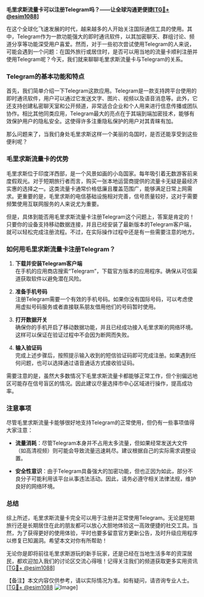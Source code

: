 **毛里求斯流量卡可以注册Telegram吗？——让全球沟通更便捷[[TG💪+ @esim1088](https://t.me/s/esim1088)]**

在这个全球化飞速发展的时代，越来越多的人开始关注国际通信工具的使用。其中，Telegram作为一款功能强大的即时通讯软件，以其加密聊天、群组讨论、频道分享等功能深受用户喜爱。然而，对于一些初次尝试使用Telegram的人来说，可能会遇到一个问题：在国外旅行或居住时，是否可以用当地的流量卡顺利注册并使用Telegram呢？今天，我们就来聊聊毛里求斯流量卡与Telegram的关系。

### Telegram的基本功能和特点

首先，我们简单介绍一下Telegram这款应用。Telegram是一款支持跨平台使用的即时通讯软件，用户可以通过它发送文字、图片、视频以及语音消息等。此外，它还支持创建私密聊天室和公开频道，非常适合企业和个人用来进行信息传播或团队协作。相比其他同类应用，Telegram最大的亮点在于其端到端加密技术，能够有效保护用户的隐私安全。这使得许多注重隐私保护的用户对其青睐有加。

那么问题来了，当我们身处毛里求斯这样一个美丽的岛国时，是否还能享受到这些便利呢？

### 毛里求斯流量卡的优势

毛里求斯位于印度洋西部，是一个风景如画的小岛国家。每年吸引着无数游客前来度假观光。对于短期旅行者而言，购买一张本地运营商提供的流量卡无疑是最经济实惠的选择之一。这类流量卡通常价格低廉且覆盖范围广，能够满足日常上网需求。更重要的是，毛里求斯的电信基础设施相对完善，信号质量较好，这对于需要频繁使用互联网服务的人来说尤为重要。

但是，具体到能否用毛里求斯流量卡注册Telegram这个问题上，答案是肯定的！只要你的设备支持移动数据连接，并且已经安装了最新版本的Telegram客户端，就可以轻松完成注册流程。不过，在实际操作过程中还是有一些需要注意的地方。

### 如何用毛里求斯流量卡注册Telegram？

1. **下载并安装Telegram客户端**  
   在手机的应用商店搜索“Telegram”，下载官方版本的应用程序。确保从可信渠道获取软件以避免潜在风险。

2. **准备手机号码**  
   注册Telegram需要一个有效的手机号码。如果你没有国际号码，可以考虑使用虚拟号码服务或者直接联系朋友借用他们的号码暂时使用。

3. **打开数据开关**  
   确保你的手机开启了移动数据功能，并且已经成功接入毛里求斯的网络环境。这样可以保证在验证过程中不会因为断网而失败。

4. **输入验证码**  
   完成上述步骤后，按照提示输入收到的短信验证码即可完成注册。如果遇到任何问题，也可以选择通过语音通话方式接收验证码。

需要注意的是，虽然大多数情况下毛里求斯流量卡都能够正常工作，但个别偏远地区可能存在信号盲区的情况。因此建议尽量选择市中心区域进行操作，提高成功率。

### 注意事项

尽管毛里求斯流量卡能够很好地支持Telegram的正常使用，但仍有一些事项值得大家注意：

- **流量消耗**：尽管Telegram本身并不占用太多流量，但如果经常发送大文件（如高清视频）则可能会导致流量迅速耗尽。建议根据自己的实际需求调整设置。
  
- **安全性意识**：由于Telegram具备强大的加密功能，但也正因为如此，部分不良分子可能利用该平台从事违法活动。因此，请务必遵守相关法律法规，维护良好的网络环境。

### 总结

综上所述，毛里求斯流量卡完全可以用于注册并正常使用Telegram。无论是短期旅行还是长期居住在此的朋友都可以放心大胆地体验这一高效便捷的社交工具。当然，为了获得更好的使用体验，平时也要多留意官方更新公告，及时升级应用程序以修复已知漏洞。希望本文对你有所帮助！

无论你是即将前往毛里求斯游玩的新手玩家，还是已经在当地生活多年的资深居民，都欢迎加入我们的讨论区交流心得哦！记得关注我们的频道获取更多实用资讯[[TG💪+ @esim1088](https://t.me/s/esim1088)] 

【备注】本文内容仅供参考，请以实际情况为准。如有疑问，请咨询专业人士。  
[[TG💪+ @esim1088](https://t.me/s/esim1088) ![Image](https://i.postimg.cc/4NQfJmqS/Snipaste-2025-05-13-00-14-12.png)]